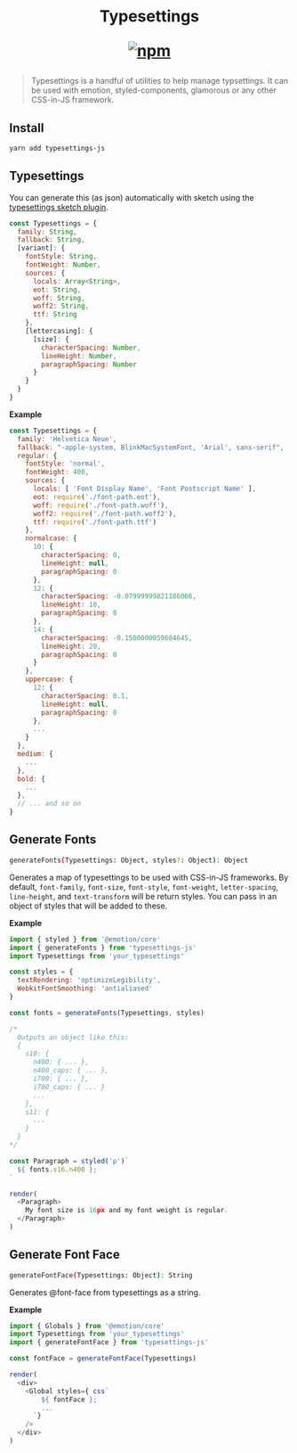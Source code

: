 <h1 align="center">
Typesettings

[![npm](https://img.shields.io/npm/v/typesettings-js.svg?style=flat-square)](https://www.npmjs.com/package/typesettings-js)
</h1>

> Typesettings is a handful of utilities to help manage typsettings. It can be used with emotion, styled-components, glamorous or any other CSS-in-JS framework.

## Install

```sh
yarn add typesettings-js
```

## Typesettings

You can generate this (as json) automatically with sketch using the [typesettings sketch plugin](https://github.com/buames/typesettings-sketch-plugin).

```js
const Typesettings = {
  family: String,
  fallback: String,
  [variant]: {
    fontStyle: String,
    fontWeight: Number,
    sources: {
      locals: Array<String>,
      eot: String,
      woff: String,
      woff2: String,
      ttf: String
    },
    [lettercasing]: {
      [size]: {
        characterSpacing: Number,
        lineHeight: Number,
        paragraphSpacing: Number
      }
    }
  }
}
```

**Example**

```js
const Typesettings = {
  family: 'Helvetica Neue',
  fallback: "-apple-system, BlinkMacSystemFont, 'Arial', sans-serif",
  regular: {
    fontStyle: 'normal',
    fontWeight: 400,
    sources: {
      locals: [ 'Font Display Name', 'Font Postscript Name' ],
      eot: require('./font-path.eot'),
      woff: require('./font-path.woff'),
      woff2: require('./font-path.woff2'),
      ttf: require('./font-path.ttf')
    },
    normalcase: {
      10: {
        characterSpacing: 0,
        lineHeight: null,
        paragraphSpacing: 0
      },
      12: {
        characterSpacing: -0.07999999821186066,
        lineHeight: 18,
        paragraphSpacing: 0
      },
      14: {
        characterSpacing: -0.1500000059604645,
        lineHeight: 20,
        paragraphSpacing: 0
      }
    },
    uppercase: {
      12: {
        characterSpacing: 0.1,
        lineHeight: null,
        paragraphSpacing: 0
      },
      ... 
    }
  },
  medium: {
    ...
  },
  bold: {
    ...
  },
  // ... and so on
}
```

## Generate Fonts

```sh
generateFonts(Typesettings: Object, styles?: Object): Object
```

Generates a map of typesettings to be used with CSS-in-JS frameworks. By default, `font-family`, `font-size`, `font-style`, `font-weight`, `letter-spacing`, `line-height`, and `text-transform` will be return styles. You can pass in an object of styles that will be added to these.

**Example**

```js
import { styled } from '@emotion/core'
import { generateFonts } from 'typesettings-js'
import Typesettings from 'your_typesettings'

const styles = {
  textRendering: 'optimizeLegibility',
  WebkitFontSmoothing: 'antialiased'
}

const fonts = generateFonts(Typesettings, styles)

/*
  Outputs an object like this:
  {
    s10: {
      n400: { ... },
      n400_caps: { ... },
      i700: { ... },
      i700_caps: { ... }
      ...
    },
    s11: {
      ...
    }
  }
*/

const Paragraph = styled('p')`
  ${ fonts.s16.n400 };
`

render(
  <Paragraph>
    My font size is 16px and my font weight is regular.
  </Paragraph>
)
```

## Generate Font Face

```sh
generateFontFace(Typesettings: Object): String
```

Generates @font-face from typesettings as a string.

**Example**

```js
import { Globals } from '@emotion/core'
import Typesettings from 'your_typesettings'
import { generateFontFace } from 'typesettings-js'

const fontFace = generateFontFace(Typesettings)

render(
  <div>
    <Global styles={ css`
        ${ fontFace };
        ... 
      `}
    />
  </div>
)
```
